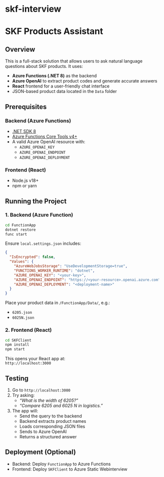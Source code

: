 # skf-interview
# SKF Products Assistant

##  Overview
This is a full-stack solution that allows users to ask natural language questions about SKF products. It uses:

-  **Azure Functions (.NET 8)** as the backend
-  **Azure OpenAI** to extract product codes and generate accurate answers
-  **React** frontend for a user-friendly chat interface
-  JSON-based product data located in the `Data` folder


## Prerequisites

### Backend (Azure Functions)
- [.NET SDK 8](https://dotnet.microsoft.com/en-us/download/dotnet/8.0)
- [Azure Functions Core Tools v4+](https://learn.microsoft.com/en-us/azure/azure-functions/functions-run-local)
- A valid Azure OpenAI resource with:
  - `AZURE_OPENAI_KEY`
  - `AZURE_OPENAI_ENDPOINT`
  - `AZURE_OPENAI_DEPLOYMENT`

### Frontend (React)
- Node.js v18+
- npm or yarn

##  Running the Project

### 1.  Backend (Azure Function)

```bash
cd FunctionApp
dotnet restore
func start
```

Ensure `local.settings.json` includes:

```json
{
  "IsEncrypted": false,
  "Values": {
    "AzureWebJobsStorage": "UseDevelopmentStorage=true",
    "FUNCTIONS_WORKER_RUNTIME": "dotnet",
    "AZURE_OPENAI_KEY": "<your-key>",
    "AZURE_OPENAI_ENDPOINT": "https://<your-resource>.openai.azure.com",
    "AZURE_OPENAI_DEPLOYMENT": "<deployment-name>"
  }
}
```

Place your product data in `/FunctionApp/Data/`, e.g.:

- `6205.json`
- `6025N.json`

### 2.  Frontend (React)

```bash
cd SKFClient
npm install
npm start
```

This opens your React app at:  
 `http://localhost:3000`

##  Testing

1. Go to `http://localhost:3000`
2. Try asking:
   - _“What is the width of 6205?”_
   - _“Compare 6205 and 6025 N in logistics.”_
3. The app will:
   - Send the query to the backend
   - Backend extracts product names
   - Loads corresponding JSON files
   - Sends to Azure OpenAI
   - Returns a structured answer


##  Deployment (Optional)

- Backend: Deploy `FunctionApp` to Azure Functions
- Frontend: Deploy `SKFClient` to Azure Static Webinterview
